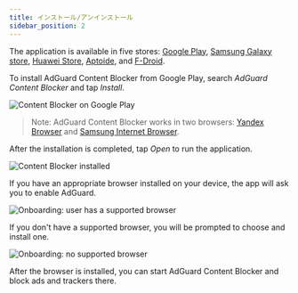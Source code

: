 ```yaml
---
title: インストール/アンインストール
sidebar_position: 2
---
```


The application is available in five stores: [Google Play](https://play.google.com/store/apps/details?id=com.adguard.android.contentblocker), [Samsung Galaxy store](https://galaxystore.samsung.com/detail/com.adguard.android.contentblocker), [Huawei Store](https://appstore.huawei.com/app/C100440597), [Aptoide](https://adguard-content-blocker.en.aptoide.com/), and [F-Droid](https://f-droid.org/en/packages/com.adguard.android.contentblocker/).

To install AdGuard Content Blocker from Google Play, search _AdGuard Content Blocker_ and tap _Install_.

![Content Blocker on Google Play](https://cdn.adguard.com/content/Kb/ad_blocker/content_blocker/content_blocker_play_market.jpg)

> Note: AdGuard Content Blocker works in two browsers: [Yandex Browser](https://browser.yandex.com/) and [Samsung Internet Browser](https://play.google.com/store/apps/details?id=com.sec.android.app.sbrowser).

After the installation is completed, tap _Open_ to run the application.

![Content Blocker installed](https://cdn.adguard.com/content/Kb/ad_blocker/content_blocker/content_blocker_play_market_installed.jpg)

If you have an appropriate browser installed on your device, the app will ask you to enable AdGuard.

![Onboarding: user has a supported browser](https://cdn.adguard.com/content/Kb/ad_blocker/content_blocker/content_blocker_onboarding2.jpg)

If you don't have a supported browser, you will be prompted to choose and install one.

![Onboarding: no supported browser](https://cdn.adguard.com/content/Kb/ad_blocker/content_blocker/content_blocker_onboarding3.jpg)

After the browser is installed, you can start AdGuard Content Blocker and block ads and trackers there.